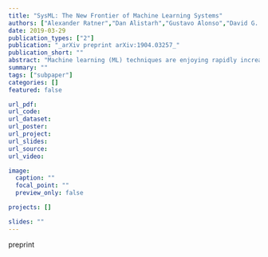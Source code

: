 ```yaml
---
title: "SysML: The New Frontier of Machine Learning Systems"
authors: ["Alexander Ratner","Dan Alistarh","Gustavo Alonso","David G. Andersen","Peter Bailis","Sarah Bird","Nicholas Carlini","Bryan Catanzaro","Jennifer Chayes","Eric Chung","Bill Dally","Jeff Dean","Inderjit S. Dhillon","Alexandros Dimakis","Pradeep Dubey","Charles Elkan","Grigori Fursin","Gregory R. Ganger","Lise Getoor","Phillip B. Gibbons","Garth A. Gibson","Joseph E. Gonzalez","Justin Gottschlich","Song Han","Kim Hazelwood","Furong Huang","Martin Jaggi","Kevin Jamieson","Michael I. Jordan","Gauri Joshi","Rania Khalaf","Jason Knight","Jakub Konevcn'y","Tim Kraska","Arun Kumar","Anastasios Kyrillidis","Aparna Lakshmiratan","Jing Li","Samuel Madden","H. Brendan McMahan","Erik Meijer","Ioannis Mitliagkas","Rajat Monga","Derek Murray","Kunle Olukotun","Dimitris Papailiopoulos","Gennady Pekhimenko","Theodoros Rekatsinas","Afshin Rostamizadeh","Christopher R'e","Christopher De Sa","Hanie Sedghi","Siddhartha Sen","Virginia Smith","Alex Smola","Dawn Song","Evan Sparks","Ion Stoica","Vivienne Sze","Madeleine Udell","Joaquin Vanschoren","Shivaram Venkataraman","Rashmi Vinayak","Markus Weimer","Andrew Gordon Wilson","Eric Xing","Matei Zaharia","Ce Zhang","Ameet Talwalkar"]
date: 2019-03-29
publication_types: ["2"]
publication: "_arXiv preprint arXiv:1904.03257_"
publication_short: ""
abstract: "Machine learning (ML) techniques are enjoying rapidly increasing adoption. However, designing and implementing the systems that support ML models in real-world deployments remains a significant obstacle, in large part due to the radically different development and deployment profile of modern ML methods, and the range of practical concerns that come with broader adoption. We propose to foster a new systems machine learning research community at the intersection of the traditional systems and ML communities, focused on topics such as hardware systems for ML, software systems for ML, and ML optimized for metrics beyond predictive accuracy. To do this, we describe a new conference, SysML, that explicitly targets research at the intersection of systems and machine learning with a program committee split evenly between experts in systems and ML, and an explicit focus on topics at the intersection of the two."
summary: ""
tags: ["subpaper"]
categories: []
featured: false

url_pdf:
url_code:
url_dataset:
url_poster:
url_project:
url_slides:
url_source:
url_video:

image:
  caption: ""
  focal_point: ""
  preview_only: false

projects: []

slides: ""
---
```


preprint
